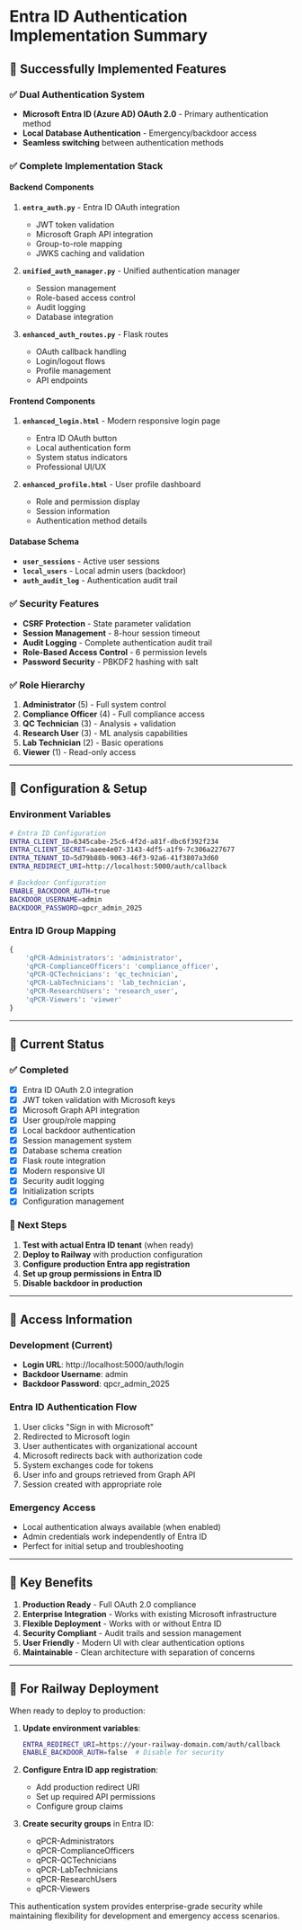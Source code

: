 # Entra ID Authentication Implementation Summary

## 🎉 Successfully Implemented Features

### ✅ **Dual Authentication System**
- **Microsoft Entra ID (Azure AD) OAuth 2.0** - Primary authentication method
- **Local Database Authentication** - Emergency/backdoor access
- **Seamless switching** between authentication methods

### ✅ **Complete Implementation Stack**

#### **Backend Components**
1. **`entra_auth.py`** - Entra ID OAuth integration
   - JWT token validation
   - Microsoft Graph API integration
   - Group-to-role mapping
   - JWKS caching and validation

2. **`unified_auth_manager.py`** - Unified authentication manager
   - Session management
   - Role-based access control
   - Audit logging
   - Database integration

3. **`enhanced_auth_routes.py`** - Flask routes
   - OAuth callback handling
   - Login/logout flows
   - Profile management
   - API endpoints

#### **Frontend Components**
1. **`enhanced_login.html`** - Modern responsive login page
   - Entra ID OAuth button
   - Local authentication form
   - System status indicators
   - Professional UI/UX

2. **`enhanced_profile.html`** - User profile dashboard
   - Role and permission display
   - Session information
   - Authentication method details

#### **Database Schema**
- **`user_sessions`** - Active user sessions
- **`local_users`** - Local admin users (backdoor)
- **`auth_audit_log`** - Authentication audit trail

### ✅ **Security Features**
- **CSRF Protection** - State parameter validation
- **Session Management** - 8-hour session timeout
- **Audit Logging** - Complete authentication audit trail
- **Role-Based Access Control** - 6 permission levels
- **Password Security** - PBKDF2 hashing with salt

### ✅ **Role Hierarchy**
1. **Administrator** (5) - Full system control
2. **Compliance Officer** (4) - Full compliance access
3. **QC Technician** (3) - Analysis + validation
4. **Research User** (3) - ML analysis capabilities
5. **Lab Technician** (2) - Basic operations
6. **Viewer** (1) - Read-only access

---

## 🔧 **Configuration & Setup**

### **Environment Variables**
```bash
# Entra ID Configuration
ENTRA_CLIENT_ID=6345cabe-25c6-4f2d-a81f-dbc6f392f234
ENTRA_CLIENT_SECRET=aaee4e07-3143-4df5-a1f9-7c306a227677
ENTRA_TENANT_ID=5d79b88b-9063-46f3-92a6-41f3807a3d60
ENTRA_REDIRECT_URI=http://localhost:5000/auth/callback

# Backdoor Configuration
ENABLE_BACKDOOR_AUTH=true
BACKDOOR_USERNAME=admin
BACKDOOR_PASSWORD=qpcr_admin_2025
```

### **Entra ID Group Mapping**
```python
{
    'qPCR-Administrators': 'administrator',
    'qPCR-ComplianceOfficers': 'compliance_officer', 
    'qPCR-QCTechnicians': 'qc_technician',
    'qPCR-LabTechnicians': 'lab_technician',
    'qPCR-ResearchUsers': 'research_user',
    'qPCR-Viewers': 'viewer'
}
```

---

## 🚀 **Current Status**

### **✅ Completed**
- [x] Entra ID OAuth 2.0 integration
- [x] JWT token validation with Microsoft keys
- [x] Microsoft Graph API integration
- [x] User group/role mapping
- [x] Local backdoor authentication
- [x] Session management system
- [x] Database schema creation
- [x] Flask route integration
- [x] Modern responsive UI
- [x] Security audit logging
- [x] Initialization scripts
- [x] Configuration management

### **🔄 Next Steps**
1. **Test with actual Entra ID tenant** (when ready)
2. **Deploy to Railway** with production configuration
3. **Configure production Entra app registration**
4. **Set up group permissions in Entra ID**
5. **Disable backdoor in production**

---

## 🔐 **Access Information**

### **Development (Current)**
- **Login URL**: http://localhost:5000/auth/login
- **Backdoor Username**: admin
- **Backdoor Password**: qpcr_admin_2025

### **Entra ID Authentication Flow**
1. User clicks "Sign in with Microsoft"
2. Redirected to Microsoft login
3. User authenticates with organizational account
4. Microsoft redirects back with authorization code
5. System exchanges code for tokens
6. User info and groups retrieved from Graph API
7. Session created with appropriate role

### **Emergency Access**
- Local authentication always available (when enabled)
- Admin credentials work independently of Entra ID
- Perfect for initial setup and troubleshooting

---

## 🎯 **Key Benefits**

1. **Production Ready** - Full OAuth 2.0 compliance
2. **Enterprise Integration** - Works with existing Microsoft infrastructure
3. **Flexible Deployment** - Works with or without Entra ID
4. **Security Compliant** - Audit trails and session management
5. **User Friendly** - Modern UI with clear authentication options
6. **Maintainable** - Clean architecture with separation of concerns

---

## 📝 **For Railway Deployment**

When ready to deploy to production:

1. **Update environment variables**:
   ```bash
   ENTRA_REDIRECT_URI=https://your-railway-domain.com/auth/callback
   ENABLE_BACKDOOR_AUTH=false  # Disable for security
   ```

2. **Configure Entra ID app registration**:
   - Add production redirect URI
   - Set up required API permissions
   - Configure group claims

3. **Create security groups** in Entra ID:
   - qPCR-Administrators
   - qPCR-ComplianceOfficers  
   - qPCR-QCTechnicians
   - qPCR-LabTechnicians
   - qPCR-ResearchUsers
   - qPCR-Viewers

This authentication system provides enterprise-grade security while maintaining flexibility for development and emergency access scenarios.
